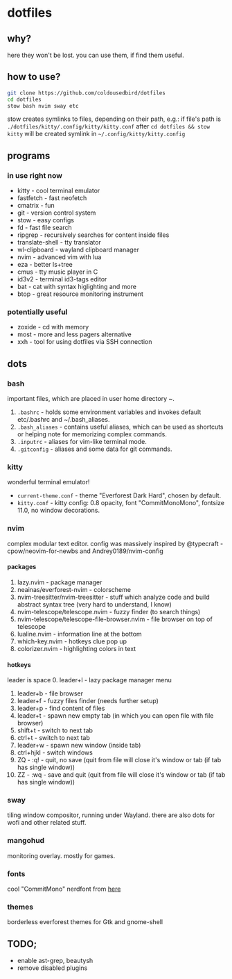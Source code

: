 # dotfiles
## why?
here they won't be lost. you can use them, if find them useful.

## how to use?
```bash
git clone https://github.com/coldousedbird/dotfiles
cd dotfiles
stow bash nvim sway etc
```

stow creates symlinks to files, depending on their path, e.g.:
if file's path is `./dotfiles/kitty/.config/kitty/kitty.conf`
after `cd dotfiles && stow kitty` will be created symlink in `~/.config/kitty/kitty.config`

## programs
### in use right now
- kitty           - cool terminal emulator
- fastfetch       - fast neofetch
- cmatrix         - fun
- git             - version control system
- stow            - easy configs 
- fd              - fast file search
- ripgrep         - recursively searches for content inside files
- translate-shell - tty translator
- wl-clipboard    - wayland clipboard manager
- nvim            - advanced vim with lua
- eza             - better ls+tree
- cmus            - tty music player in C
- id3v2           - terminal id3-tags editor
- bat             - cat with syntax higlighting and more
- btop            - great resource monitoring instrument

### potentially useful
- zoxide - cd with memory
- most   - more and less pagers alternative
- xxh    - tool for using dotfiles via SSH connection


## dots
### bash
important files, which are placed in user home directory ~.
1. `.bashrc`       - holds some environment variables and invokes default etc/.bashrc and ~/.bash_aliases.
2. `.bash_aliases` - contains useful aliases, which can be used as shortcuts or helping note for memorizing complex commands.
3. `.inputrc`      - aliases for vim-like terminal mode.
4. `.gitconfig`    - aliases and some data for git commands.

### kitty
wonderful terminal emulator!
- `current-theme.conf` - theme "Everforest Dark Hard", chosen by default.
- `kitty.conf`         - kitty config: 0.8 opacity, font "CommitMonoMono", fontsize 11.0, no window decorations.

### nvim
complex modular text editor. config was massively inspired by @typecraft - cpow/neovim-for-newbs and Andrey0189/nvim-config
#### packages
1. lazy.nvim - package manager
2. neainas/everforest-nvim - colorscheme
3. nvim-treesitter/nvim-treesitter - stuff which analyze code and build abstract syntax tree (very hard to understand, I know)
4. nvim-telescope/telescope.nvim - fuzzy finder (to search things)
5. nvim-telescope/telescope-file-browser.nvim - file browser on top of telescope
6. lualine.nvim - information line at the bottom
7. which-key.nvim - hotkeys clue pop up
8. colorizer.nvim - highlighting colors in text

#### hotkeys
leader is space
 0. leader+l  - lazy package manager menu
 1. leader+b  - file browser
 2. leader+f  - fuzzy files finder (needs further setup)
 3. leader+p  - find content of files
 4. leader+t  - spawn new empty tab (in which you can open file with file browser)
 5. shift+t   - switch to next tab
 6. ctrl+t    - switch to next tab
 7. leader+w  - spawn new window (inside tab)
 8. ctrl+hjkl - switch windows
 9. ZQ        - :q! - quit, no save (quit from file will close it's window or tab (if tab has single window))
10. ZZ        - :wq - save and quit (quit from file will close it's window or tab (if tab has single window))
 

### sway 
tiling window compositor, running under Wayland. there are also dots for wofi and other related stuff.

### mangohud
monitoring overlay. mostly for games.

### fonts
cool "CommitMono" nerdfont from [here](https://www.nerdfonts.com/font-downloads)

### themes
borderless everforest themes for Gtk and gnome-shell

## TODO;
- enable ast-grep, beautysh
- remove disabled plugins
